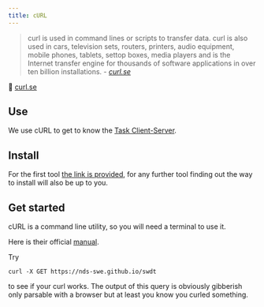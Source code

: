 ```yaml
---
title: cURL
---
```


> curl is used in command lines or scripts to transfer data. curl is also used in cars, television sets, routers, printers, audio equipment, mobile phones, tablets, settop boxes, media players and is the Internet transfer engine for thousands of software applications in over ten billion installations. - *[curl.se](https://curl.se/)*

🔗 [curl.se](https://curl.se/)

## Use

We use cURL to get to know the [Task Client-Server](/tasks/client-server).

## Install

For the first tool [the link is provided](https://curl.se/download.html), for any further tool finding out the way to install will also be up to you.

## Get started

cURL is a command line utility, so you will need a terminal to use it.

Here is their official [manual](https://curl.se/docs/manual.html).

Try
```shell
curl -X GET https://nds-swe.github.io/swdt
```
to see if your curl works. The output of this query is obviously gibberish only parsable with a browser but at least you know you curled something.